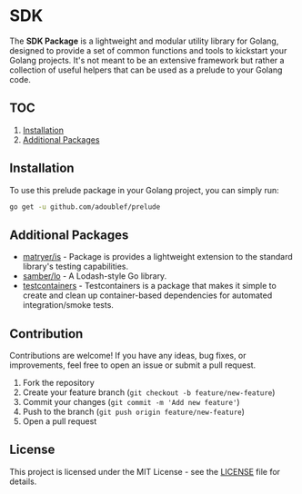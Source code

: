 # SDK

The **SDK Package** is a lightweight and modular utility library for Golang, designed to provide a set of common functions and tools to kickstart your Golang projects. It's not meant to be an extensive framework but rather a collection of useful helpers that can be used as a prelude to your Golang code.

## TOC

1. [Installation](#installation)
1. [Additional Packages](#additional-packages)

## Installation

To use this prelude package in your Golang project, you can simply run:

```bash
go get -u github.com/adoublef/prelude
```

## Additional Packages

- [matryer/is](https://github.com/matryer/is) - Package is provides a lightweight extension to the standard library's testing capabilities.
- [samber/lo](https://github.com/samber/lo) - A Lodash-style Go library.
- [testcontainers](https://github.com/testcontainers/testcontainers-go) - Testcontainers is a package that makes it simple to create and clean up container-based dependencies for automated integration/smoke tests.

## Contribution

Contributions are welcome! If you have any ideas, bug fixes, or improvements, feel free to open an issue or submit a pull request.

1. Fork the repository
2. Create your feature branch (`git checkout -b feature/new-feature`)
3. Commit your changes (`git commit -m 'Add new feature'`)
4. Push to the branch (`git push origin feature/new-feature`)
5. Open a pull request

## License

This project is licensed under the MIT License - see the [LICENSE](LICENSE) file for details.
